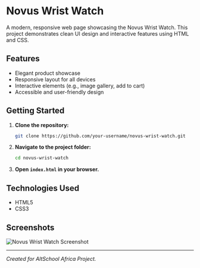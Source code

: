 # Novus Wrist Watch

A modern, responsive web page showcasing the Novus Wrist Watch. This project demonstrates clean UI design and interactive features using HTML and CSS.

## Features

- Elegant product showcase
- Responsive layout for all devices
- Interactive elements (e.g., image gallery, add to cart)
- Accessible and user-friendly design

## Getting Started

1. **Clone the repository:**

    ```bash
    git clone https://github.com/your-username/novus-wrist-watch.git
    ```

2. **Navigate to the project folder:**

    ```bash
    cd novus-wrist-watch
    ```

3. **Open `index.html` in your browser.**

## Technologies Used

- HTML5
- CSS3

## Screenshots

![Novus Wrist Watch Screenshot](screenshot.png)

---

*Created for AltSchool Africa Project.*
